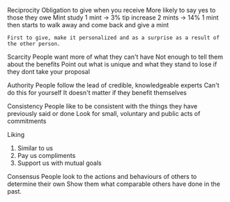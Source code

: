 Reciprocity
  Obligation to give when you receive
  More likely to say yes to those they owe
  Mint study
    1 mint -> 3% tip increase
    2 mints -> 14%
    1 mint then starts to walk away and come back and give a mint
    
    First to give, make it personalized and as a surprise as a result of the other person.

Scarcity
  People want more of what they can't have
  Not enough to tell them about the benefits
  Point out what is unique and what they stand to lose if they dont take your proposal

Authority
  People follow the lead of credible, knowledgeable experts
  Can't do this for yourself
  It doesn't matter if they benefit themselves

Consistency
  People like to be consistent with the things they have previously said or done
  Look for small, voluntary and public acts of commitments 

Liking
  1. Similar to us
  2. Pay us compliments
  3. Support us with mutual goals

Consensus
  People look to the actions and behaviours of others to determine their own
  Show them what comparable others have done in the past.
